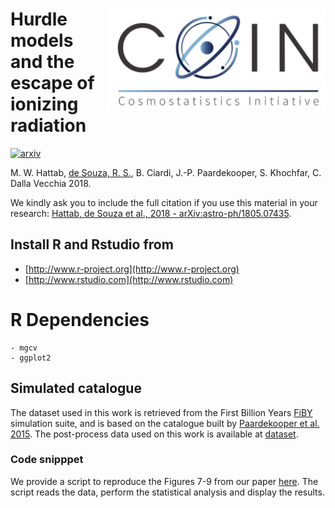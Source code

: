 # <img align="right" src="https://github.com/COINtoolbox/ActSNClass/blob/master/images/COIN_logo_very_small.png" width="350"> Hurdle  models and the escape of ionizing radiation
[![arxiv](http://img.shields.io/badge/arXiv-1805.07435-lightgrey.svg?style=plastic)](https://arxiv.org/abs/1805.07435)

M. W. Hattab, [de Souza, R. S.](https://www.rafaelsdesouza.com),  B. Ciardi,  J.-P. Paardekooper, S. Khochfar, C. Dalla Vecchia 2018.


We kindly ask you to include the full citation if you use this material in your research: [Hattab, de Souza et al., 2018 -  arXiv:astro-ph/1805.07435](https://arxiv.org/abs/1805.07435).


## Install R and Rstudio from 

* [http://www.r-project.org](http://www.r-project.org)
* [http://www.rstudio.com](http://www.rstudio.com)

# R Dependencies
    - mgcv
    - ggplot2
    
## Simulated catalogue 

The dataset used in this work is retrieved from the First Billion Years [FiBY](http://adsabs.harvard.edu/abs/2013MNRAS.429L..94P) simulation suite, and is based on the catalogue built by  [Paardekooper et al. 2015](http://adsabs.harvard.edu/abs/2015MNRAS.451.2544P). The post-process data used on this work is available at [dataset](https://github.com/COINtoolbox/Hurdle_fEsc/tree/master/data). 


### Code snipppet

We provide a script to reproduce the Figures 7-9 from our paper [here](https://github.com/COINtoolbox/Hurdle_fEsc/blob/master/script/hurdle_beta_binomial_gam_fesc.R). The script reads the data, perform the statistical analysis and display the results. 

